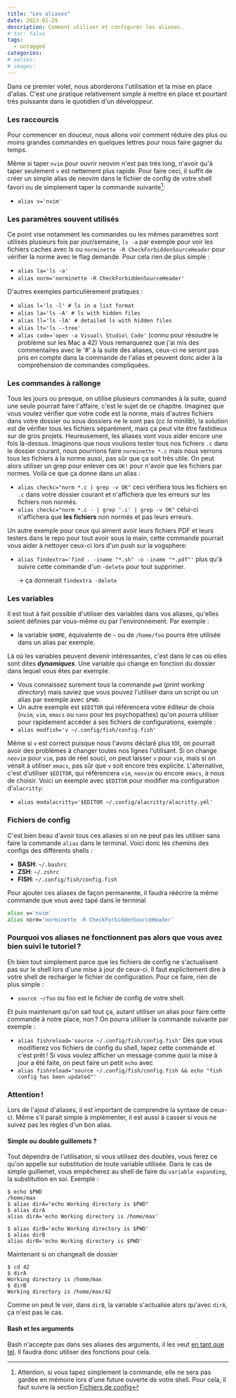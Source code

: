 ```yaml
---
title: "Les aliases"
date: 2023-01-29
description: Comment utiliser et configurer les aliases.
# toc: false
tags:
  - untagged
categories:
# series:
# images:
---
```



Dans ce premier volet, nous aborderons l'utilisation et la mise en place d'alias. C'est une pratique relativement simple à mettre en place et pourtant très puissante dans le quotidien d'un développeur.


### Les raccourcis

Pour commencer en douceur, nous allons voir comment réduire des plus ou moins grandes commandes en quelques lettres pour nous faire gagner du temps.

Même si taper `nvim` pour ouvrir neovim n'est pas très long, n'avoir qu'à taper seulement `v` est nettement plus rapide. Pour faire ceci, il suffit de créer un simple alias de neovim dans le fichier de config de votre shell favori ou de simplement taper la commande suivante[^1]:
- `alias v='nvim'`


### Les paramètres souvent utilisés

Ce point vise notamment les commandes ou les mêmes paramètres sont utilisés plusieurs fois par jour/semaine, `ls -a` par exemple pour voir les fichiers caches avec ls ou `norminette -R CheckForbiddenSourceHeader` pour vérifier la norme avec le flag demande.
Pour cela rien de plus simple :
- `alias la='ls -a'`
- `alias norm='norminette -R CheckForbiddenSourceHeader'`

D'autres exemples particulièrement pratiques :
- `alias l='ls -l' # ls in a list format`
- `alias la='ls -A' # ls with hidden files`
- `alias ll='ls -lA' # detailed ls with hidden files`
- `alias lt='ls --tree'`
- `alias code='open -a Visual\ Studio\ Code'` (connu pour résoudre le problème sur les Mac a 42)
Vous remarquerez que j'ai mis des commentaires avec le '#' à la suite des aliases, ceux-ci ne seront pas pris en compte dans la commande de l'alias et peuvent donc aider à la compréhension de commandes compliquées.


### Les commandes à rallonge

Tous les jours ou presque, on utilise plusieurs commandes à la suite, quand une seule pourrait faire l'affaire, c'est le sujet de ce chapitre. Imaginez que vous voulez vérifier que votre code est la norme, mais d'autres fichiers dans votre dossier ou sous dossiers ne le sont pas (*cc la minilib*), la solution est de vérifier tous les fichiers séparément, mais ça peut vite être fastidieux sur de gros projets. Heureusement, les aliases vont vous aider encore une fois là-dessus.
Imaginons que nous voulions tester tous nos fichiers `.c` dans le dossier courant, nous pourrions faire `norminette *.c` mais nous verrons tous les fichiers à la norme aussi, pas sûr que ça soit très utile. On peut alors utiliser un grep pour enlever ces `OK!` pour n'avoir que les fichiers par normes. Voilà ce que ça donne dans un alias :
- `alias checkc="norm *.c | grep -v OK"` ceci vérifiera tous les fichiers en `.c` dans votre dossier courant et n'affichera que les erreurs sur les fichiers non normés.
- `alias checkc="norm *.c - | grep '.c' | grep -v OK"` celui-ci n'affichera que **les fichiers** non normés et pas leurs erreurs.

Un autre exemple pour ceux qui aiment avoir leurs fichiers PDF et leurs testers dans le repo pour tout avoir sous la main, cette commande pourrait vous aider à nettoyer ceux-ci lors d'un push sur la vogsphere:
- `alias findextra='find . -iname "*.sh" -o -iname "*.pdf"'` plus qu'à suivre cette commande d'un `-delete` pour tout supprimer.

  → ça donnerait `findextra -delete`


### Les variables

Il est tout à fait possible d'utiliser des variables dans vos aliases, qu'elles soient définies par vous-même ou par l'environnement.
Par exemple :
- la variable `$HOME`, équivalente de `~` ou de `/home/foo` pourra être utilisée dans un alias par exemple.

Là où les variables peuvent devenir intéressantes, c'est dans le cas où elles sont dites ***dynamiques***. Une variable qui change en fonction du dossier dans lequel vous êtes par exemple.
- Vous connaissez surement tous la commande `pwd` (*print working directory*) mais saviez que vous pouvez l'utiliser dans un script ou un alias par exemple avec `$PWD`.
- Un autre exemple est `$EDITOR` qui référencera votre éditeur de choix (`nvim`, `vim`, `emacs` ou `nano` pour les psychopathes) qu'on pourra utiliser pour rapidement accéder à ses fichiers de configurations, exemple :
- `alias modfish='v ~/.config/fish/config.fish'`

Même si `v` est correct puisque nous l'avons déclaré plus tôt, on pourrait avoir des problèmes à changer toutes nos lignes l'utilisant. Si on change `neovim` pour `vim`, pas de réel souci, on peut laisser `v` pour `vim`, mais si on venait à utiliser `emacs`, pas sûr que `v` soit encore très explicite. L'alternative, c'est d'utiliser `$EDITOR`, qui référencera `vim`, `neovim` ou encore `emacs`, à nous de choisir. Voici un exemple avec `$EDITOR` pour modifier ma configuration d'`alacritty`:
- `alias modalacritty='$EDITOR ~/.config/alacritty/alacritty.yml'`


### Fichiers de config

C'est bien beau d'avoir tous ces aliases si on ne peut pas les utiliser sans faire la commande `alias` dans le terminal. Voici donc les chemins des configs des différents shells :
- **BASH**: `~/.bashrc`
- **ZSH**: `~/.zshrc`
- **FISH**: `~/.config/fish/config.fish`

Pour ajouter ces aliases de façon permanente, il faudra réécrire la même commande que vous avez tapé dans le terminal
```bash
alias v='nvim'
alias norm='norminette -R CheckForbiddenSourceHeader'
```

### Pourquoi vos aliases ne fonctionnent pas alors que vous avez bien suivi le tutoriel ?
Eh bien tout simplement parce que les fichiers de config ne s'actualisent pas sur le shell lors d'une mise à jour de ceux-ci. Il faut explicitement dire à votre shell de recharger le fichier de configuration. Pour ce faire, rien de plus simple :
- `source ~/foo` ou foo est le fichier de config de votre shell.

Et puis maintenant qu'on sait tout ça, autant utiliser un alias pour faire cette commande à notre place, non ? On pourra utiliser la commande suivante par exemple :
- `alias fishreload='source ~/.config/fish/config.fish'`
Dès que vous modifierez vos fichiers de config du shell, tapez cette commande et c'est prêt ! Si vous voulez afficher un message comme quoi la mise à jour a été faite, on peut faire un petit `echo` avec
- `alias fishreload='source ~/.config/fish/config.fish && echo "fish config has been updated"'`

### Attention !
Lors de l'ajout d'aliases, il est important de comprendre la syntaxe de ceux-ci. Même s'il parait simple à implémenter, il est aussi à casser si vous ne suivez pas les règles d'un bon alias.

#### Simple ou double guillemets ?

Tout dépendra de l'utilisation, si vous utilisez des doubles, vous ferez ce qu'on appelle sur substitution de toute variable utilisée. Dans le cas de simple guillemet, vous empêcherez au shell de faire du `variable expanding`, la substitution en soi. Exemple :
```shell
$ echo $PWD
/home/max
$ alias dirA="echo Working directory is $PWD"
$ alias dirA
alias dirA='echo Working directory is /home/max'

$ alias dirB='echo Working directory is $PWD'
$ alias dirB
alias dirB='echo Working directory is $PWD'
```
Maintenant si on changeait de dossier
```shell
$ cd 42
$ dirA
Working directory is /home/max
$ dirB
Working directory is /home/max/42
```
Comme on peut le voir, dans `dirB`, la variable s'actualise alors qu'avec `dirA`, ça n'est pas le cas.

#### Bash et les arguments

Bash n'accepte pas dans ses aliases des arguments, il les veut [en tant que tel](https://youtu.be/Tj_DHw6L9BQ). Il faudra donc utiliser des fonctions pour cela.

[^1]: Attention, si vous tapez simplement la commande, elle ne sera pas gardée en mémoire lors d'une future ouverte de votre shell. Pour cela, il faut suivre la section [Fichiers de config](#fichiers-de-config)
